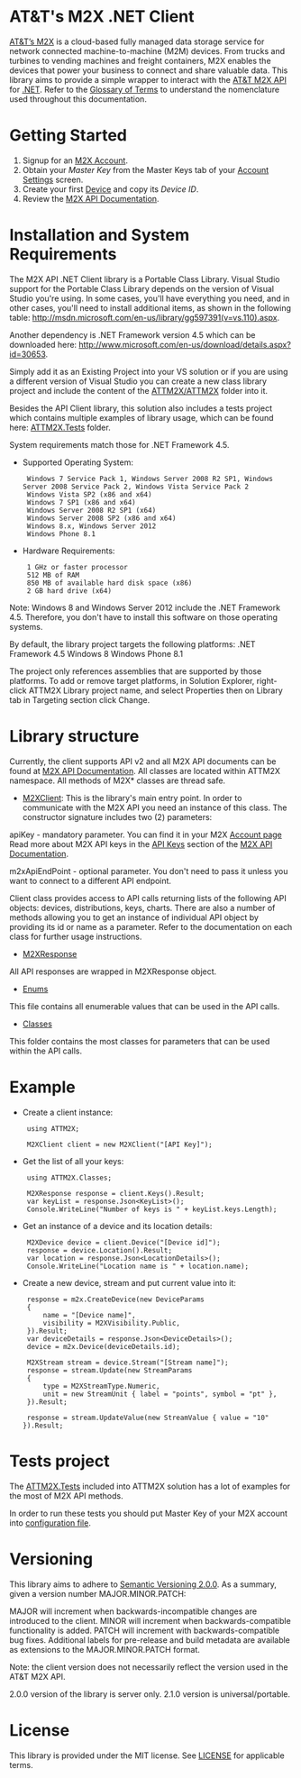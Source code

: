 AT&T's M2X .NET Client
========================

[AT&T’s M2X](https://m2x.att.com/) is a cloud-based fully managed data storage service for network connected machine-to-machine (M2M) devices. From trucks and turbines to vending machines and freight containers, M2X enables the devices that power your business to connect and share valuable data.
This library aims to provide a simple wrapper to interact with the [AT&T M2X API](https://m2x.att.com/developer/documentation/overview) for [.NET](http://www.microsoft.com/net). Refer to the [Glossary of Terms](https://m2x.att.com/developer/documentation/glossary) to understand the nomenclature used throughout this documentation.

Getting Started
==========================

1. Signup for an [M2X Account](https://m2x.att.com/signup).
2. Obtain your _Master Key_ from the Master Keys tab of your [Account Settings](https://m2x.att.com/account) screen.
2. Create your first [Device](https://m2x.att.com/devices) and copy its _Device ID_.
3. Review the [M2X API Documentation](https://m2x.att.com/developer/documentation/overview).

Installation and System Requirements
==========================

The M2X API .NET Client library is a Portable Class Library. Visual Studio support for the Portable Class Library depends on the version of Visual Studio you're using.
In some cases, you'll have everything you need, and in other cases, you'll need to install additional items, as shown in the following table: http://msdn.microsoft.com/en-us/library/gg597391(v=vs.110).aspx.

Another dependency is .NET Framework version 4.5 which can be downloaded here: http://www.microsoft.com/en-us/download/details.aspx?id=30653. 

Simply add it as an Existing Project into your VS solution or if you are using a different version of Visual Studio you can create a new class library project and include the content of the [ATTM2X/ATTM2X](https://github.com/attm2x/m2x-dot-net/tree/master/ATTM2X/ATTM2X) folder into it.

Besides the API Client library, this solution also includes a tests project which contains multiple examples of library usage, which can be found here: [ATTM2X.Tests](https://github.com/attm2x/m2x-dot-net/tree/master/ATTM2X/ATTM2X.Tests) folder.

System requirements match those for .NET Framework 4.5.

 - Supported Operating System:

		Windows 7 Service Pack 1, Windows Server 2008 R2 SP1, Windows Server 2008 Service Pack 2, Windows Vista Service Pack 2
		Windows Vista SP2 (x86 and x64)
		Windows 7 SP1 (x86 and x64)
		Windows Server 2008 R2 SP1 (x64)
		Windows Server 2008 SP2 (x86 and x64)
		Windows 8.x, Windows Server 2012
		Windows Phone 8.1

 - Hardware Requirements:

		1 GHz or faster processor
		512 MB of RAM
		850 MB of available hard disk space (x86)
		2 GB hard drive (x64)

Note: Windows 8 and Windows Server 2012 include the .NET Framework 4.5. Therefore, you don't have to install this software on those operating systems.

By default, the library project targets the following platforms:
		.NET Framework 4.5
		Windows 8
		Windows Phone 8.1

The project only references assemblies that are supported by those platforms.
To add or remove target platforms, in Solution Explorer, right-click ATTM2X Library project name, and select Properties then on Library tab in Targeting section click Change.

Library structure
==========================

Currently, the client supports API v2 and all M2X API documents can be found at [M2X API Documentation](https://m2x.att.com/developer/documentation/v2/overview).
All classes are located within ATTM2X namespace. All methods of M2X* classes are thread safe.

* [M2XClient](https://github.com/attm2x/m2x-dot-net/blob/master/ATTM2X/ATTM2X/M2XClient.cs): This is the library's main entry point.
In order to communicate with the M2X API you need an instance of this class. The constructor signature includes two (2) parameters:

 apiKey - mandatory parameter. You can find it in your M2X [Account page](https://m2x.att.com/account#master-keys-tab)
Read more about M2X API keys in the [API Keys](https://m2x.att.com/developer/documentation/v2/overview#API-Keys) section of the [M2X API Documentation](https://m2x.att.com/developer/documentation/v2/overview).

 m2xApiEndPoint - optional parameter. You don't need to pass it unless you want to connect to a different API endpoint.

 Client class provides access to API calls returning lists of the following API objects: devices, distributions, keys, charts.
 There are also a number of methods allowing you to get an instance of individual API object by providing its id or name as a parameter.
 Refer to the documentation on each class for further usage instructions.

* [M2XResponse](https://github.com/attm2x/m2x-dot-net/blob/master/ATTM2X/ATTM2X/M2XResponse.cs)

 All API responses are wrapped in M2XResponse object.

* [Enums](https://github.com/attm2x/m2x-dot-net/blob/master/ATTM2X/ATTM2X/Enums.cs)

 This file contains all enumerable values that can be used in the API calls.

* [Classes](https://github.com/attm2x/m2x-dot-net/blob/master/ATTM2X/ATTM2X/Classes)

 This folder contains the most classes for parameters that can be used within the API calls.

Example
==========================

 - Create a client instance:

		using ATTM2X;

		M2XClient client = new M2XClient("[API Key]");

 - Get the list of all your keys:

		using ATTM2X.Classes;

		M2XResponse response = client.Keys().Result;
		var keyList = response.Json<KeyList>();
		Console.WriteLine("Number of keys is " + keyList.keys.Length);

 - Get an instance of a device and its location details:

		M2XDevice device = client.Device("[Device id]");
		response = device.Location().Result;
		var location = response.Json<LocationDetails>();
		Console.WriteLine("Location name is " + location.name);

 - Create a new device, stream and put current value into it:

 		response = m2x.CreateDevice(new DeviceParams
		{
			name = "[Device name]",
			visibility = M2XVisibility.Public,
		}).Result;
		var deviceDetails = response.Json<DeviceDetails>();
		device = m2x.Device(deviceDetails.id);

		M2XStream stream = device.Stream("[Stream name]");
		response = stream.Update(new StreamParams
		{
			type = M2XStreamType.Numeric,
			unit = new StreamUnit { label = "points", symbol = "pt" },
		}).Result;

		response = stream.UpdateValue(new StreamValue { value = "10" }).Result;

Tests project
==========================

 The [ATTM2X.Tests](https://github.com/attm2x/m2x-dot-net/blob/master/ATTM2X/ATTM2X.Tests/M2XClientTests.cs) included into ATTM2X solution has a lot of examples for the most of M2X API methods.

 In order to run these tests you should put Master Key of your M2X account into [configuration file](https://github.com/attm2x/m2x-dot-net/blob/master/ATTM2X/ATTM2X.Tests/App.config).

Versioning
==========================

This library aims to adhere to [Semantic Versioning 2.0.0](http://semver.org/). As a summary, given a version number MAJOR.MINOR.PATCH:

MAJOR will increment when backwards-incompatible changes are introduced to the client.
MINOR will increment when backwards-compatible functionality is added.
PATCH will increment with backwards-compatible bug fixes.
Additional labels for pre-release and build metadata are available as extensions to the MAJOR.MINOR.PATCH format.

Note: the client version does not necessarily reflect the version used in the AT&T M2X API.

2.0.0 version of the library is server only.
2.1.0 version is universal/portable.

License
==========================

This library is provided under the MIT license. See [LICENSE](https://github.com/attm2x/m2x-dot-net/blob/master/LICENSE) for applicable terms.
